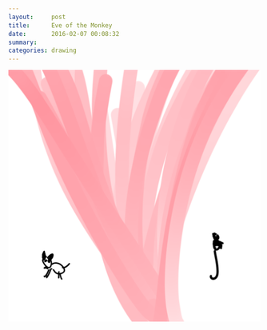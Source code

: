 ```yaml
---
layout:     post
title:      Eve of the Monkey
date:       2016-02-07 00:08:32
summary:    
categories: drawing
---
```

![Eve of the Monkey](/images/diary/Eve-of-the-Monkey.png "HAPPY *")
